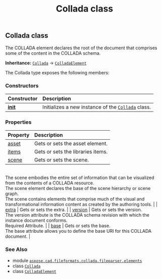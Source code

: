 ﻿---
title: Collada class
second_title: Aspose.CAD for Python via .NET API References
description: 
type: docs
weight: 160
url: /aspose.cad.fileformats.collada.fileparser.elements/collada/
is_root: false
---

## Collada class

The COLLADA element declares the root of the document that comprises some of the content in the COLLADA schema.



**Inheritance:** [`Collada`](/cad/python-net/aspose.cad.fileformats.collada.fileparser.elements/collada) → 
[`ColladaElement`](/cad/python-net/aspose.cad.fileformats.collada.fileparser.elements/colladaelement)



The Collada type exposes the following members:

### Constructors
| Constructor | Description |
| :- | :- |
| [__init__](/cad/python-net/aspose.cad.fileformats.collada.fileparser.elements/collada/__init__/#) | Initializes a new instance of the [`Collada`](/cad/python-net/aspose.cad.fileformats.collada.fileparser.elements/collada) class. |


### Properties
| Property | Description |
| :- | :- |
| [asset](/cad/python-net/aspose.cad.fileformats.collada.fileparser.elements/collada/asset) | Gets or sets the asset element. |
| [items](/cad/python-net/aspose.cad.fileformats.collada.fileparser.elements/collada/items) | Gets or sets the libraries items. |
| [scene](/cad/python-net/aspose.cad.fileformats.collada.fileparser.elements/collada/scene) | Gets or sets the scene.<br/>The scene embodies the entire set of information that can be visualized from the contents of a COLLADA resource.<br/>The scene element declares the base of the scene hierarchy or scene graph.<br/>The scene contains elements that comprise much of the visual and transformational information content as created by the authoring tools. |
| [extra](/cad/python-net/aspose.cad.fileformats.collada.fileparser.elements/collada/extra) | Gets or sets the extra. |
| [version](/cad/python-net/aspose.cad.fileformats.collada.fileparser.elements/collada/version) | Gets or sets the version.<br/>The version attribute is the COLLADA schema revision with which the instance document conforms.<br/>Required Attribute. |
| [base](/cad/python-net/aspose.cad.fileformats.collada.fileparser.elements/collada/base) | Gets or sets the base.<br/>The base attribute allows you to define the base URI for this COLLADA document. |



### See Also
* module [`aspose.cad.fileformats.collada.fileparser.elements`](..)
* class [`Collada`](/cad/python-net/aspose.cad.fileformats.collada.fileparser.elements/collada)
* class [`ColladaElement`](/cad/python-net/aspose.cad.fileformats.collada.fileparser.elements/colladaelement)
